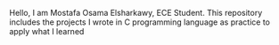 Hello, 
I am Mostafa Osama Elsharkawy, ECE Student. 
This repository includes the projects I wrote in C programming language as practice to apply what I learned
